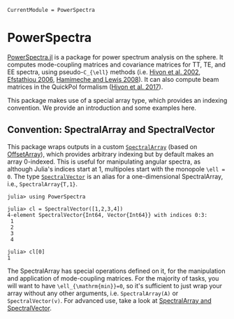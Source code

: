 ```@meta
CurrentModule = PowerSpectra
```

# PowerSpectra

[PowerSpectra.jl](https://github.com/xzackli/PowerSpectra.jl) is a package for power spectrum analysis on the sphere. It computes mode-coupling matrices and covariance matrices for TT, TE, and EE spectra, using pseudo-``C_{\ell}`` methods (i.e. [Hivon et al. 2002](https://arxiv.org/abs/astro-ph/0105302), [Efstathiou 2006](https://arxiv.org/abs/astro-ph/0601107), [Hamimeche and Lewis 2008](https://arxiv.org/abs/0801.0554)). It can also compute  beam matrices in the QuickPol formalism ([Hivon et al. 2017](https://arxiv.org/abs/1608.08833)).

This package makes use of a special array type, which provides an indexing convention. We provide an introduction and some examples here.

## Convention: SpectralArray and SpectralVector

This package wraps outputs in a custom [`SpectralArray`](@ref) (based on [OffsetArray](https://github.com/JuliaArrays/OffsetArrays.jl)), which provides arbitrary indexing but by default makes an array 0-indexed. This is useful for manipulating angular spectra, as although Julia's indices start at 1, multipoles start with the monopole ``\ell = 0``. The type [`SpectralVector`](@ref) is an alias for a one-dimensional SpectralArray, i.e., `SpectralArray{T,1}`. 

```julia-repl
julia> using PowerSpectra

julia> cl = SpectralVector([1,2,3,4])
4-element SpectralVector{Int64, Vector{Int64}} with indices 0:3:
 1
 2
 3
 4

julia> cl[0]
1
```

The SpectralArray has special operations defined on it, for the manipulation and application of mode-coupling matrices. For the majority of tasks, you will want to have ``\ell_{\mathrm{min}}=0``, so it's sufficient to just wrap your array without any other arguments, i.e. `SpectralArray(A)` or `SpectralVector(v)`. For advanced use, take a look at [SpectralArray and SpectralVector](@ref).
